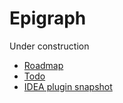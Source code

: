 # Epigraph

Under construction

- [Roadmap](roadmap.md)
- [Todo](todo.md)
- [IDEA plugin snapshot](https://github.com/SumoLogic/epigraph/files/620851/Epigraph-0.0-SNAPSHOT.zip)
